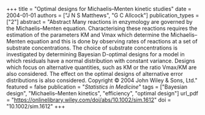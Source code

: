 +++
title = "Optimal designs for Michaelis–Menten kinetic studies"
date = 2004-01-01
authors = ["J N S Matthews", "G C Allcock"]
publication_types = ["2"]
abstract = "Abstract Many reactions in enzymology are governed by the Michaelis–Menten equation. Characterising these reactions requires the estimation of the parameters KM and Vmax which determine the Michaelis–Menten equation and this is done by observing rates of reactions at a set of substrate concentrations. The choice of substrate concentrations is investigated by determining Bayesian D-optimal designs for a model in which residuals have a normal distribution with constant variance. Designs which focus on alternative quantities, such as KM or the ratio Vmax/KM are also considered. The effect on the optimal designs of alternative error distributions is also considered. Copyright © 2004 John Wiley & Sons, Ltd."
featured = false
publication = "*Statistics in Medicine*"
tags = ["Bayesian design", "Michaelis–Menten kinetics", "efficiency", "optimal design"]
url_pdf = "https://onlinelibrary.wiley.com/doi/abs/10.1002/sim.1612"
doi = "10.1002/sim.1612"
+++

